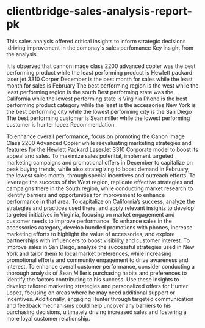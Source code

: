 # clientbridge-sales-analysis-report-pk
This sales analysis offered critical insights to inform strategic decisions ,driving improvement in the compnay's sales perfomance
Key insight from the analysis

It is observed that cannon image class 2200 advanced copier was the best performing product while the least performing product is Hewlett packard laser jet 3310 Corper 
December is the best month for sales while the least month for sales is February 
The best performing region is the west while the least performing region is the south 
 Best performing state was the California while the lowest performing state is Virginia 
Phone is the best performing product category while the least is the accessories 
New York is the best performing city while the lowest performing city  is the San Diego
The best performing customer is Sean miller while the lowest performing customer is hunter lopez
Recommendation:

To enhance overall performance, focus on promoting the Canon Image Class 2200 Advanced Copier while reevaluating marketing strategies and features for the Hewlett Packard LaserJet 3310 Corporate model to boost its appeal and sales.
To maximize sales potential, implement targeted marketing campaigns and promotional offers in December to capitalize on peak buying trends, while also strategizing to boost demand in February, the lowest sales month, through special incentives and outreach efforts.
To leverage the success of the West region, replicate effective strategies and campaigns there in the South region, while conducting market research to identify barriers and opportunities for improvement to enhance performance in that area.
To capitalize on California’s success, analyze the strategies and practices used there, and apply relevant insights to develop targeted initiatives in Virginia, focusing on market engagement and customer needs to improve performance.
To enhance sales in the accessories category, develop bundled promotions with phones, increase marketing efforts to highlight the value of accessories, and explore partnerships with influencers to boost visibility and customer interest.
To improve sales in San Diego, analyze the successful strategies used in New York and tailor them to local market preferences, while increasing promotional efforts and community engagement to drive awareness and interest.
To enhance overall customer performance, consider conducting a thorough analysis of Sean Miller’s purchasing habits and preferences to identify the factors contributing to his success. Use these insights to develop tailored marketing strategies and personalized offers for Hunter Lopez, focusing on areas where he may need additional support or incentives. Additionally, engaging Hunter through targeted communication and feedback mechanisms could help uncover any barriers to his purchasing decisions, ultimately driving increased sales and fostering a more loyal customer relationship.
